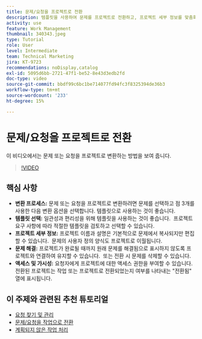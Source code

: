 ```yaml
---
title: 문제/요청을 프로젝트로 전환
description: 템플릿을 사용하여 문제를 프로젝트로 전환하고, 프로젝트 세부 정보를 맞춤화하고, 문제 해결 옵션을 관리하고, 원활한 워크플로에 대한 가시성과 액세스를 보장하여 Workfront에서 프로젝트 관리를 간소화합니다.
activity: use
feature: Work Management
thumbnail: 340343.jpeg
type: Tutorial
role: User
level: Intermediate
team: Technical Marketing
jira: KT-9723
recommendations: noDisplay,catalog
exl-id: 5095d6bb-2721-47f1-be52-8e43d3edb2fd
doc-type: video
source-git-commit: bbdf99c6bc1be714077fd94fc3f8325394de36b3
workflow-type: tm+mt
source-wordcount: '233'
ht-degree: 15%

---
```


# 문제/요청을 프로젝트로 전환

이 비디오에서는 문제 또는 요청을 프로젝트로 변환하는 방법을 보여 줍니다.

>[!VIDEO](https://video.tv.adobe.com/v/3446629/?quality=12&learn=on&enablevpops=1&captions=kor)

## 핵심 사항

* **변환 프로세스:** 문제 또는 요청을 프로젝트로 변환하려면 문제를 선택하고 점 3개를 사용한 다음 변환 옵션을 선택합니다. 템플릿으로 사용하는 것이 좋습니다. &#x200B;
* **템플릿 선택:** 일관성과 편리성을 위해 템플릿을 사용하는 것이 좋습니다. &#x200B; 프로젝트 요구 사항에 따라 적절한 템플릿을 검토하고 선택할 수 있습니다. &#x200B;
* **프로젝트 세부 정보:** 프로젝트 이름과 설명은 기본적으로 문제에서 복사되지만 편집할 수 있습니다. &#x200B; 문제의 사용자 정의 양식도 프로젝트로 이월됩니다. &#x200B;
* **문제 해결:** 프로젝트가 완료될 때까지 원래 문제를 해결됨으로 표시하지 않도록 프로젝트와 연결하여 유지할 수 있습니다. &#x200B; 또는 전환 시 문제를 삭제할 수 있습니다. &#x200B;
* **액세스 및 가시성:** 요청자에게 프로젝트에 대한 액세스 권한을 부여할 수 있습니다. &#x200B; 전환된 프로젝트는 작업 또는 프로젝트로 전환되었는지 여부를 나타내는 &quot;전환됨&quot; 열에 표시됩니다. &#x200B;


## 이 주제와 관련된 추천 튜토리얼

* [요청 찾기 및 관리](/help/manage-work/issues-requests/find-requests.md)
* [문제/요청을 작업으로 전환](/help/manage-work/issues-requests/convert-issues-to-other-work-items.md)
* [계획되지 않은 작업 처리](/help/manage-work/issues-requests/handle-unplanned-work.md)

